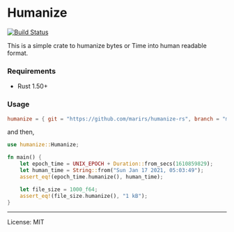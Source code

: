 Humanize
=====================
[![Build Status](https://travis-ci.com/marirs/humanize-rs.svg?branch=master)](https://travis-ci.com/marirs/humanize-rs)

This is a simple crate to humanize bytes or Time into human readable format.

### Requirements

- Rust 1.50+

### Usage
```toml
humanize = { git = "https://github.com/marirs/humanize-rs", branch = "master" }
```

and then,

```rust
use humanize::Humanize;

fn main() {
    let epoch_time = UNIX_EPOCH + Duration::from_secs(1610859829);
    let human_time = String::from("Sun Jan 17 2021, 05:03:49");
    assert_eq!(epoch_time.humanize(), human_time);

    let file_size = 1000_f64;
    assert_eq!(file_size.humanize(), "1 kB");
}
```

---
License: MIT
